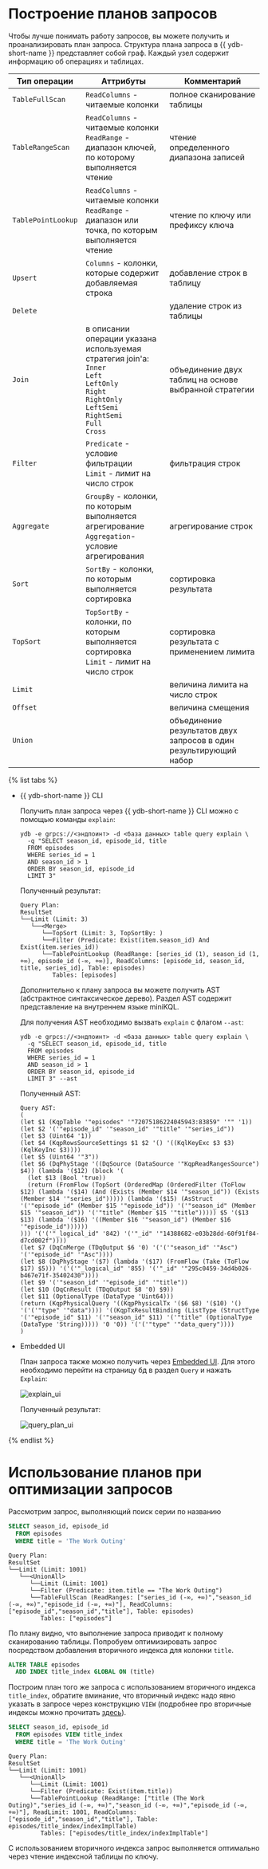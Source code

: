 # Построение планов запросов

Чтобы лучше понимать работу запросов, вы можете получить и проанализировать план запроса. 
Структура плана запроса в {{ ydb-short-name }} представляет собой граф. Каждый узел содержит информацию об операциях и таблицах.

Тип операции | Аттрибуты | Комментарий
--- | --- | ---
`TableFullScan` | `ReadColumns` - читаемые колонки | полное сканирование таблицы 
`TableRangeScan` | `ReadColumns` - читаемые колонки<br>`ReadRange` - диапазон ключей, по которому выполняется чтение | чтение определенного диапазона записей
`TablePointLookup` | `ReadColumns` - читаемые колонки<br>`ReadRange` - диапазон или точка, по которым выполняется чтение | чтение по ключу или префиксу ключа
`Upsert` | `Columns` - колонки, которые содержит добавляемая строка | добавление строк в таблицу
`Delete` | | удаление строк из таблицы
`Join` | в описании операции указана используемая стратегия join'а: <br>`Inner`<br>`Left`<br>`LeftOnly`<br>`Right`<br>`RightOnly`<br>`LeftSemi`<br>`RightSemi`<br>`Full`<br>`Cross` | объединение двух таблиц на основе выбранной стратегии
`Filter` | `Predicate` - условие фильтрации<br>`Limit` - лимит на число строк | фильтрация строк
`Aggregate` | `GroupBy` - колонки, по которым выполняется агрегирование<br>`Aggregation`- условие агрегирования | агрегирование строк
`Sort` | `SortBy` - колонки, по которым выполняется сортировка | сортировка результата
`TopSort` | `TopSortBy` - колонки, по которым выполняется сортировка<br>`Limit` - лимит на число строк | сортировка результата с применением лимита 
`Limit` | | величина лимита на число строк
`Offset` | | величина смещения
`Union` | | объединение результатов двух запросов в один результирующий набор

{% list tabs %}

- {{ ydb-short-name }} CLI

  Получить план запроса через {{ ydb-short-name }} CLI можно с помощью команды `explain`:
  ```
  ydb -e grpcs://<эндпоинт> -d <база данных> table query explain \
    -q "SELECT season_id, episode_id, title
    FROM episodes
    WHERE series_id = 1
    AND season_id > 1
    ORDER BY season_id, episode_id
    LIMIT 3"
  ```
  
  Полученный результат:
  ```
  Query Plan:
  ResultSet
  └──Limit (Limit: 3)
     └──<Merge>
        └──TopSort (Limit: 3, TopSortBy: )
        └──Filter (Predicate: Exist(item.season_id) And Exist(item.series_id))
        └──TablePointLookup (ReadRange: [series_id (1), season_id (1, +∞), episode_id (-∞, +∞)], ReadColumns: [episode_id, season_id, title, series_id], Table: episodes)
           Tables: [episodes]
  ```
  
  Дополнительно к плану запроса вы можете получить AST (абстрактное синтаксическое дерево).
  Раздел AST содержит представление на внутреннем языке miniKQL.
  
  Для получения AST необходимо вызвать `explain` с флагом `--ast`:
  ```
  ydb -e grpcs://<эндпоинт> -d <база данных> table query explain \
    -q "SELECT season_id, episode_id, title
    FROM episodes
    WHERE series_id = 1
    AND season_id > 1
    ORDER BY season_id, episode_id
    LIMIT 3" --ast
  ```
  
  Полученный AST:
  ```
  Query AST:
  (
  (let $1 (KqpTable '"episodes" '"72075186224045943:83859" '"" '1))
  (let $2 '('"episode_id" '"season_id" '"title" '"series_id"))
  (let $3 (Uint64 '1))
  (let $4 (KqpRowsSourceSettings $1 $2 '() '((KqlKeyExc $3 $3) (KqlKeyInc $3))))
  (let $5 (Uint64 '"3"))
  (let $6 (DqPhyStage '((DqSource (DataSource '"KqpReadRangesSource") $4)) (lambda '($12) (block '(
    (let $13 (Bool 'true))
    (return (FromFlow (TopSort (OrderedMap (OrderedFilter (ToFlow $12) (lambda '($14) (And (Exists (Member $14 '"season_id")) (Exists (Member $14 '"series_id"))))) (lambda '($15) (AsStruct '('"episode_id" (Member $15 '"episode_id")) '('"season_id" (Member $15 '"season_id")) '('"title" (Member $15 '"title"))))) $5 '($13 $13) (lambda '($16) '((Member $16 '"season_id") (Member $16 '"episode_id"))))))
  ))) '('('"_logical_id" '842) '('"_id" '"14388682-e03b28dd-60f91f84-d7cd002f"))))
  (let $7 (DqCnMerge (TDqOutput $6 '0) '('('"season_id" '"Asc") '('"episode_id" '"Asc"))))
  (let $8 (DqPhyStage '($7) (lambda '($17) (FromFlow (Take (ToFlow $17) $5))) '('('"_logical_id" '855) '('"_id" '"295c0459-34d4b026-b467e71f-35402430"))))
  (let $9 '('"season_id" '"episode_id" '"title"))
  (let $10 (DqCnResult (TDqOutput $8 '0) $9))
  (let $11 (OptionalType (DataType 'Uint64)))
  (return (KqpPhysicalQuery '((KqpPhysicalTx '($6 $8) '($10) '() '('('"type" '"data")))) '((KqpTxResultBinding (ListType (StructType '('"episode_id" $11) '('"season_id" $11) '('"title" (OptionalType (DataType 'String))))) '0 '0)) '('('"type" '"data_query"))))
  )
  ```

- Embedded UI

  План запроса также можно получить через [Embedded UI](../maintenance/embedded_monitoring/ydb_monitoring.md). Для этого необходимо перейти на страницу бд в раздел `Query` и нажать `Explain`:
  
  ![explain_ui](../_assets/explain_ui.png)

  Полученный результат: 

  ![query_plan_ui](../_assets/query_plan_ui.png)

{% endlist %}

# Использование планов при оптимизации запросов

Рассмотрим запрос, выполняющий поиск серии по названию

``` sql
SELECT season_id, episode_id 
  FROM episodes 
  WHERE title = 'The Work Outing'
```
```
Query Plan:
ResultSet
└──Limit (Limit: 1001)
   └──<UnionAll>
      └──Limit (Limit: 1001)
      └──Filter (Predicate: item.title == "The Work Outing")
      └──TableFullScan (ReadRanges: ["series_id (-∞, +∞)","season_id (-∞, +∞)","episode_id (-∞, +∞)"], ReadColumns: ["episode_id","season_id","title"], Table: episodes)
         Tables: ["episodes"]
```

По плану видно, что выполнение запроса приводит к полному сканированию таблицы. 
Попробуем оптимизировать запрос посредством добавления вторичного индекса для колонки `title`.

``` sql
ALTER TABLE episodes
  ADD INDEX title_index GLOBAL ON (title)
```

Построим план того же запроса с использованием вторичного индекса `title_index`, обратите вминание, что вторичный индекс надо явно указать в запросе через конструкцию `VIEW` (подробнее про вторичные индексы можно прочитать [здесь](../best_practices/_includes/secondary_indexes.md)).

``` sql
SELECT season_id, episode_id
  FROM episodes VIEW title_index
  WHERE title = 'The Work Outing'
```
```
Query Plan:
ResultSet
└──Limit (Limit: 1001)
   └──<UnionAll>
      └──Limit (Limit: 1001)
      └──Filter (Predicate: Exist(item.title))
      └──TablePointLookup (ReadRange: ["title (The Work Outing)","series_id (-∞, +∞)","season_id (-∞, +∞)","episode_id (-∞, +∞)"], ReadLimit: 1001, ReadColumns: ["episode_id","season_id","title"], Table: episodes/title_index/indexImplTable)
         Tables: ["episodes/title_index/indexImplTable"]
```

С использованием вторичного индекса запрос выполняется оптимально через чтение индексной таблицы по ключу.